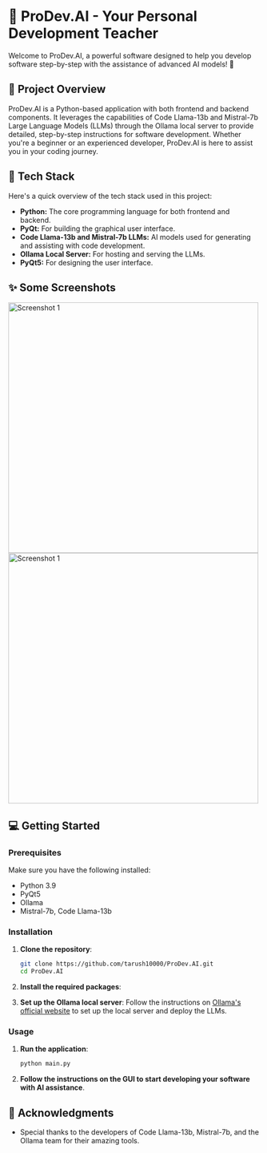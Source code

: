 # 🚀 ProDev.AI - Your Personal Development Teacher

Welcome to ProDev.AI, a powerful software designed to help you develop software step-by-step with the assistance of advanced AI models! 🎉

## 🌟 Project Overview

ProDev.AI is a Python-based application with both frontend and backend components. It leverages the capabilities of Code Llama-13b and Mistral-7b Large Language Models (LLMs) through the Ollama local server to provide detailed, step-by-step instructions for software development. Whether you're a beginner or an experienced developer, ProDev.AI is here to assist you in your coding journey.

## 🔧 Tech Stack

Here's a quick overview of the tech stack used in this project:

- **Python:** The core programming language for both frontend and backend.
- **PyQt:** For building the graphical user interface.
- **Code Llama-13b and Mistral-7b LLMs:** AI models used for generating and assisting with code development.
- **Ollama Local Server:** For hosting and serving the LLMs.
- **PyQt5:** For designing the user interface.

## ✨ Some Screenshots

<img src="https://github.com/tarush10000/ProDev.AI/assets/62472697/489950b9-6731-4fa0-b4db-be302f5d0d78" alt="Screenshot 1" width="500px">
<img src="https://github.com/tarush10000/ProDev.AI/assets/62472697/22b65d01-8a74-4811-8577-edaf4742a933" alt="Screenshot 1" width="500px">

## 💻 Getting Started

### Prerequisites

Make sure you have the following installed:

- Python 3.9
- PyQt5
- Ollama
- Mistral-7b, Code Llama-13b

### Installation

1. **Clone the repository**:
    ```bash
    git clone https://github.com/tarush10000/ProDev.AI.git
    cd ProDev.AI
    ```

2. **Install the required packages**:


3. **Set up the Ollama local server**:
    Follow the instructions on [Ollama's official website](https://ollama.com) to set up the local server and deploy the LLMs.

### Usage

1. **Run the application**:
    ```bash
    python main.py
    ```

2. **Follow the instructions on the GUI to start developing your software with AI assistance**.

## 🙏 Acknowledgments

- Special thanks to the developers of Code Llama-13b, Mistral-7b, and the Ollama team for their amazing tools.

